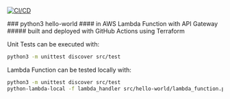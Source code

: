 <p align="left">
  <a href="https://github.com/al-awstest/hw-python-lambda-apigw-tf/actions"><img alt="CI/CD" src="https://github.com/al-awstest/hw-python-lambda-apigw-tf/workflows/Test%20and%20deploy%20to%20AWS/badge.svg" /></a>
</p>
### python3 hello-world
#### in AWS Lambda Function with API Gateway
##### built and deployed with GitHub Actions using Terraform

Unit Tests can be executed with:
```bash
python3 -m unittest discover src/test
```
Lambda Function can be tested locally with:
```bash
python3 -m unittest discover src/test
python-lambda-local -f lambda_handler src/hello-world/lambda_function.py src/test/event.json
```
